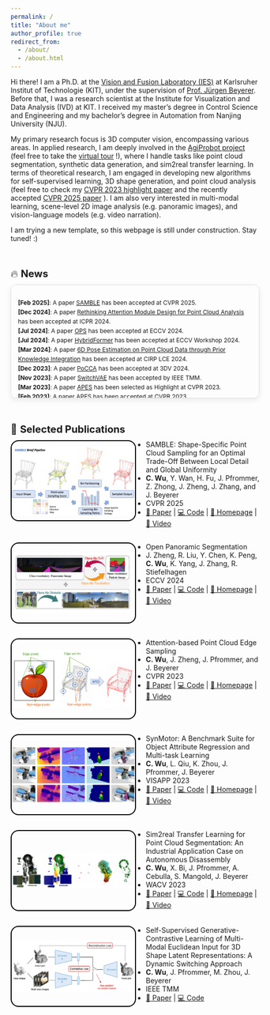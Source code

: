 ```yaml
---
permalink: /
title: "About me"
author_profile: true
redirect_from: 
  - /about/
  - /about.html
---
```


Hi there! I am a Ph.D. at the [Vision and Fusion Laboratory (IES)](https://ies.iar.kit.edu/1473_1524.php) at Karlsruher Institut of Technologie (KIT), under the supervision of [Prof. Jürgen Beyerer](https://ies.iar.kit.edu/1473_1497.php). Before that, I was a research scientist at the Institute for Visualization and Data Analysis (IVD) at KIT. I received my master’s degree in Control Science and Engineering and my bachelor’s degree in Automation from Nanjing University (NJU). 

My primary research focus is 3D computer vision, encompassing various areas. In applied research, I am deeply involved in the [AgiProbot project](https://www.wbk.kit.edu/wbkintern/Forschung/Projekte/AgiProbot/) (feel free to take the [virtual tour](https://www.wbk.kit.edu/wbkintern/Forschung/Projekte/AgiProbot/Tour/index.htm) !), where I handle tasks like point cloud segmentation, synthetic data generation, and sim2real transfer learning. In terms of theoretical research, I am engaged in developing new algorithms for self-supervised learning, 3D shape generation, and point cloud analysis (feel free to check my [CVPR 2023 highlight paper](https://arxiv.org/abs/2302.14673) and the recently accepted [CVPR 2025 paper](https://arxiv.org/abs/2504.19581) ). I am also very interested in multi-modal learning, scene-level 2D image analysis (e.g. panoramic images), and vision-language models (e.g. video narration).

I am trying a new template, so this webpage is still under construction. Stay tuned! :) 


<section id="news">
  <p style="margin-bottom: 10px; margin-top: 50px"> 
      <span style="font-size: 144%; ">🔥 <b>News</b></span> <br />
  </p>
  <div style="
      max-height: 200px;
      overflow-y: auto;
      border: 1px solid #ddd; 
      border-radius: 12px;
      padding: 1em;
      background-color: #fdfdfd;
      box-shadow: 0 4px 12px rgba(0, 0, 0, 0.08);
  ">
    <ul style="list-style: none; padding-left: 0; font-size: 0.85em; line-height: 1.6;">
      <li><b>[Feb 2025]</b>: A paper <a href="https://stevenczwu.github.io/publication/2025-06-11-SAMBLE">SAMBLE</a> has been accepted at CVPR 2025.</li>
      <li><b>[Dec 2024]</b>: A paper <a href="https://stevenczwu.github.io/publication/2024-12-01-RethinkPoAtt">Rethinking Attention Module Design for Point Cloud Analysis</a> has been accepted at ICPR 2024.</li>
      <li><b>[Jul 2024]</b>: A paper <a href="https://stevenczwu.github.io/publication/2024-10-04-OPS">OPS</a> has been accepted at ECCV 2024.</li>
      <li><b>[Jul 2024]</b>: A paper <a href="https://stevenczwu.github.io/publication/2024-10-01-HybridFormer">HybridFormer</a> has been accepted at ECCV Workshop 2024.</li>
      <li><b>[Mar 2024]</b>: A paper <a href="https://stevenczwu.github.io/publication/2024-06-19-BoltPosePK">6D Pose Estimation on Point Cloud Data through Prior Knowledge Integration</a> has been accepted at CIRP LCE 2024.</li>
      <li><b>[Dec 2023]</b>: A paper <a href="https://stevenczwu.github.io/publication/2024-03-18-PoCCA">PoCCA</a> has been accepted at 3DV 2024.</li>
      <li><b>[Nov 2023]</b>: A paper <a href="https://stevenczwu.github.io/publication/2023-12-05-SwitchVAE">SwitchVAE</a> has been accepted by IEEE TMM.</li>
      <li><b>[Mar 2023]</b>: A paper <a href="https://stevenczwu.github.io/publication/2023-06-20-APES">APES</a> has been selected as Highlight at CVPR 2023.</li>
      <li><b>[Feb 2023]</b>: A paper <a href="https://stevenczwu.github.io/publication/2023-06-20-APES">APES</a> has been accepted at CVPR 2023.</li>
      <li><b>[Feb 2023]</b>: A paper <a href="https://stevenczwu.github.io/publication/2023-06-18-VoxAttention">VoxAttention</a> has been accepted at CVPR Workshop 2023.</li>
      <li><b>[Jan 2023]</b>: A paper <a href="https://stevenczwu.github.io/publication/2023-02-19-AgiBenchmark">SynMotor: A Benchmark Suite</a> has been selected as the Best Paper Finalist at VISAPP 2023.</li>
      <li><b>[Dec 2022]</b>: A paper <a href="https://stevenczwu.github.io/publication/2023-02-19-AgiBenchmark">SynMotor: A Benchmark Suite</a> has been accepted at VISAPP 2023.</li>
      <li><b>[Oct 2022]</b>: A paper <a href="https://stevenczwu.github.io/publication/2023-01-03-AgiPointSeg">Sim2real Transfer Learning for Point Cloud Segmentation</a> has been accepted at WACV 2023.</li>
      <li><b>[Jan 2022]</b>: A paper <a href="https://stevenczwu.github.io/publication/2022-04-06-MotorBlenderAddon">MotorFactory: A Blender Add-on</a> has been accepted at CIRP CATS 2022.</li>
      <li><b>[May 2020]</b>: A paper <a href="https://stevenczwu.github.io/publication/2020-08-26-PointEmbedding">Local Correlation-Aware Point Embedding</a> has been selected as the Best Paper Finalist at IVPR 2020.</li>
      <li><b>[May 2020]</b>: A paper <a href="https://stevenczwu.github.io/publication/2020-08-26-PointEmbedding">Local Correlation-Aware Point Embedding</a> has been accepted at IVPR 2020.</li>
    </ul>
  </div>
</section>


<section id="selected_publications">
    <p style="margin-bottom: 10px; margin-top: 50px;"> 
      <span style="font-size: 144%; ">📖 <b>Selected Publications</b></span> <br /> 
    </p>
    <div style="display: flex; align-items: flex-start; width: 100%; margin-bottom: 30px;">
      <div style="
        width: 250px; 
        height: 160px; 
        border: 2px solid black; 
        border-radius: 16px; 
        display: flex; 
        justify-content: center; 
        align-items: center;
        overflow: hidden;">
        <img src="../images/teasers/teaser_SAMBLE.png" alt="teaser_SAMBLE" style="max-width: 100%; max-height: 100%; object-fit: contain;">
      </div>
      <div style="flex: 1;">
        <ul style="margin: 0; padding-left: 20px; list-style-type: disc; font-size: 14px;">
          <li>SAMBLE: Shape-Specific Point Cloud Sampling for an Optimal Trade-Off Between Local Detail and Global Uniformity</li>
          <li><b>C. Wu</b>, Y. Wan, H. Fu, J. Pfrommer, Z. Zhong, J. Zheng, J. Zhang, and J. Beyerer</li>
          <li>CVPR 2025</li>
          <li><a href="https://arxiv.org/pdf/2504.19581">📄 Paper</a> | <a href="https://github.com/stevenczwu/SAMBLE">💻 Code</a> | <a href="https://junweizheng93.github.io/publications/Samble/Samble.html">🏡 Homepage</a> | <a href="https://www.youtube.com/watch?v=FZtNayVyaRE">🎥 Video</a></li>
        </ul>
      </div>
    </div>
    <div style="display: flex; align-items: flex-start; width: 100%; margin-bottom: 30px;">
      <div style="
        width: 250px; 
        height: 160px; 
        border: 2px solid black; 
        border-radius: 16px; 
        display: flex; 
        justify-content: center; 
        align-items: center;
        overflow: hidden;">
        <img src="../images/teasers/teaser_OPS.png" alt="teaser_OPS" style="max-width: 100%; max-height: 100%; object-fit: contain;">
      </div>
      <div style="flex: 1;">
        <ul style="margin: 0; padding-left: 20px; list-style-type: disc; font-size: 14px;">
          <li>Open Panoramic Segmentation</li>
          <li>J. Zheng, R. Liu, Y. Chen, K. Peng, <b>C. Wu</b>, K. Yang, J. Zhang, R. Stiefelhagen</li>
          <li>ECCV 2024</li>
          <li><a href="https://arxiv.org/abs/2407.02685">📄 Paper</a> | <a href="https://github.com/JunweiZheng93/OPS">💻 Code</a> | <a href="https://junweizheng93.github.io/publications/OPS/OPS.html">🏡 Homepage</a> | <a href="https://www.youtube.com/watch?v=0YZuecW7YhQ">🎥 Video</a></li>
        </ul>
      </div>
    </div>
    <div style="display: flex; align-items: flex-start; width: 100%; margin-bottom: 30px;">
      <div style="
        width: 250px; 
        height: 160px; 
        border: 2px solid black; 
        border-radius: 16px; 
        display: flex; 
        justify-content: center; 
        align-items: center;
        overflow: hidden;">
        <img src="../images/teasers/teaser_APES.png" alt="teaser_APES" style="max-width: 100%; max-height: 100%; object-fit: contain;">
      </div>
      <div style="flex: 1;">
        <ul style="margin: 0; padding-left: 20px; list-style-type: disc; font-size: 14px;">
          <li>Attention-based Point Cloud Edge Sampling</li>
          <li><b>C. Wu</b>, J. Zheng, J. Pfrommer, and J. Beyerer</li>
          <li>CVPR 2023</li>
          <li><a href="https://arxiv.org/abs/2302.14673">📄 Paper</a> | <a href="https://github.com/JunweiZheng93/APES">💻 Code</a> | <a href="https://junweizheng93.github.io/publications/APES/APES.html">🏡 Homepage</a> | <a href="https://www.youtube.com/watch?v=LI33vU72BZo">🎥 Video</a></li>
        </ul>
      </div>
    </div>
    <div style="display: flex; align-items: flex-start; width: 100%; margin-bottom: 30px;">
      <div style="
        width: 250px; 
        height: 160px; 
        border: 2px solid black; 
        border-radius: 16px; 
        display: flex; 
        justify-content: center; 
        align-items: center;
        overflow: hidden;">
        <img src="../images/teasers/teaser_AgiBenchmark.png" alt="teaser_AgiBenchmark" style="max-width: 100%; max-height: 100%; object-fit: contain;">
      </div>
      <div style="flex: 1;">
        <ul style="margin: 0; padding-left: 20px; list-style-type: disc; font-size: 14px;">
          <li>SynMotor: A Benchmark Suite for Object Attribute Regression and Multi-task Learning</li>
          <li><b>C. Wu</b>, L. Qiu, K. Zhou, J. Pfrommer, J. Beyerer</li>
          <li>VISAPP 2023</li>
          <li><a href="https://arxiv.org/abs/2301.05027">📄 Paper</a> | <a href="https://github.com/LinxiQIU/Motor_Datasets_Generation">💻 Code</a> | <a href="https://www.wbk.kit.edu/wbkintern/Forschung/Projekte/AgiProbot/?site=datenset">🏡 Homepage</a> | <a href="https://www.youtube.com/watch?v=Z5Ui6u5DJDs">🎥 Video</a></li>
        </ul>
      </div>
    </div>
    <div style="display: flex; align-items: flex-start; width: 100%; margin-bottom: 30px;">
      <div style="
        width: 250px; 
        height: 160px; 
        border: 2px solid black; 
        border-radius: 16px; 
        display: flex; 
        justify-content: center; 
        align-items: center;
        overflow: hidden;">
        <img src="../images/teasers/teaser_AgiPointSeg.png" alt="teaser_AgiPointSeg" style="max-width: 100%; max-height: 100%; object-fit: contain;">
      </div>
      <div style="flex: 1;">
        <ul style="margin: 0; padding-left: 20px; list-style-type: disc; font-size: 14px;">
          <li>Sim2real Transfer Learning for Point Cloud Segmentation: An Industrial Application Case on Autonomous Disassembly</li>
          <li><b>C. Wu</b>, X. Bi, J. Pfrommer, A. Cebulla, S. Mangold, J. Beyerer</li>
          <li>WACV 2023</li>
          <li><a href="https://arxiv.org/abs/2301.05033">📄 Paper</a> | <a href="https://github.com/stevenczwu/AgiProbot_Motor_Segmentation_WACV2023">💻 Code</a> | <a href="https://www.wbk.kit.edu/wbkintern/Forschung/Projekte/AgiProbot/?site=home">🏡 Homepage</a> | <a href="https://www.youtube.com/watch?v=CBoUtY4DTrc">🎥 Video</a></li>
        </ul>
      </div>
    </div>
    <div style="display: flex; align-items: flex-start; width: 100%; margin-bottom: 30px;">
      <div style="
        width: 250px; 
        height: 160px; 
        border: 2px solid black; 
        border-radius: 16px; 
        display: flex; 
        justify-content: center; 
        align-items: center;
        overflow: hidden;">
        <img src="../images/teasers/teaser_SwitchVAE.png" alt="teaser_SwitchVAE" style="max-width: 100%; max-height: 100%; object-fit: contain;">
      </div>
      <div style="flex: 1;">
        <ul style="margin: 0; padding-left: 20px; list-style-type: disc; font-size: 14px;">
          <li>Self-Supervised Generative-Contrastive Learning of Multi-Modal Euclidean Input for 3D Shape Latent Representations: A Dynamic Switching Approach</li>
          <li><b>C. Wu</b>, J. Pfrommer, M. Zhou, J. Beyerer</li>
          <li>IEEE TMM</li>
          <li><a href="https://arxiv.org/pdf/2301.04612">📄 Paper</a> | <a href="https://github.com/0xzhou/SwitchVAE">💻 Code</a></li>
        </ul>
      </div>
    </div>
</section>
